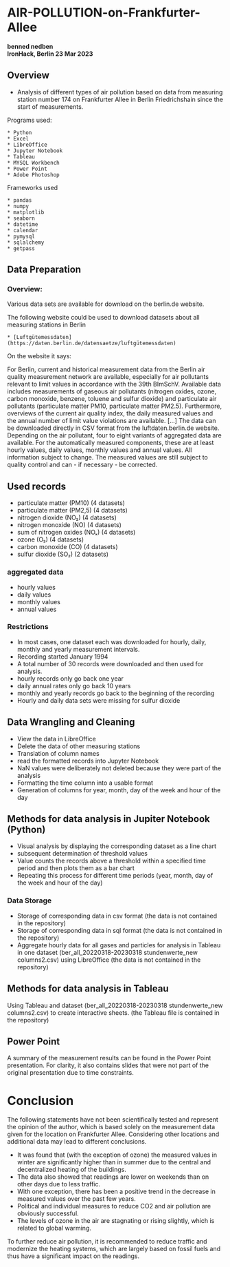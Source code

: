 # AIR-POLLUTION-on-Frankfurter-Allee
**benned nedben**  
**IronHack, Berlin 23 Mar 2023**

## Overview

* Analysis of different types of air pollution based on data from measuring station number 174 on Frankfurter Allee in Berlin Friedrichshain since the start of measurements.

Programs used:

	* Python
	* Excel
	* LibreOffice
	* Jupyter Notebook
	* Tableau
    * MYSQL Workbench
	* Power Point
    * Adobe Photoshop

Frameworks used

    * pandas
    * numpy
    * matplotlib
    * seaborn
    * datetime
    * calendar
    * pymysql
    * sqlalchemy
    * getpass
  
## Data Preparation

### Overview: 
Various data sets are available for download on the berlin.de website.

The following website could be used to download datasets about all measuring stations in Berlin

	* [Luftgütemessdaten](https://daten.berlin.de/datensaetze/luftgütemessdaten)


On the website it says:

For Berlin, current and historical measurement data from the Berlin air quality measurement network are available, especially for air pollutants relevant to limit values in accordance with the 39th BImSchV. Available data includes measurements of gaseous air pollutants (nitrogen oxides, ozone, carbon monoxide, benzene, toluene and sulfur dioxide) and particulate air pollutants (particulate matter PM10, particulate matter PM2.5). Furthermore, overviews of the current air quality index, the daily measured values and the annual number of limit value violations are available. [...] The data can be downloaded directly in CSV format from the luftdaten.berlin.de website. Depending on the air pollutant, four to eight variants of aggregated data are available. For the automatically measured components, these are at least hourly values, daily values, monthly values and annual values. All information subject to change. The measured values are still subject to quality control and can - if necessary - be corrected.

## Used records

- particulate matter (PM10) (4 datasets)
- particulate matter (PM2,5) (4 datasets)
- nitrogen dioxide (NO₂) (4 datasets)
- nitrogen monoxide (NO) (4 datasets)
- sum of nitrogen oxides (NOₓ) (4 datasets)
- ozone (O₃) (4 datasets)
- carbon monoxide (CO) (4 datasets)
- sulfur dioxide (SO₂) (2 datasets)


### aggregated data

- hourly values
- daily values
- monthly values
- annual values

### Restrictions

- In most cases, one dataset each was downloaded for hourly, daily, monthly and yearly measurement intervals.
- Recording started January 1994
- A total number of 30 records were downloaded and then used for analysis.
- hourly records only go back one year
- daily annual rates only go back 10 years
- monthly and yearly records go back to the beginning of the recording
- Hourly and daily data sets were missing for sulfur dioxide


## Data Wrangling and Cleaning

- View the data in LibreOffice
- Delete the data of other measuring stations
- Translation of column names
- read the formatted records into Jupyter Notebook
- NaN values were deliberately not deleted because they were part of the analysis
- Formatting the time column into a usable format
- Generation of columns for year, month, day of the week and hour of the day


## Methods for data analysis in Jupiter Notebook (Python) 

- Visual analysis by displaying the corresponding dataset as a line chart
- subsequent determination of threshold values
- Value counts the records above a threshold within a specified time period and then plots them as a bar chart
- Repeating this process for different time periods (year, month, day of the week and hour of the day)

### Data Storage

* Storage of corresponding data in csv format (the data is not contained in the repository)
* Storage of corresponding data in sql format (the data is not contained in the repository)
* Aggregate hourly data for all gases and particles for analysis in Tableau in one dataset (ber_all_20220318-20230318 stundenwerte_new columns2.csv) using LibreOffice (the data is not contained in the repository)

## Methods for data analysis in Tableau

Using Tableau and dataset (ber_all_20220318-20230318 stundenwerte_new columns2.csv) to create interactive sheets. (the Tableau file is contained in the repository)

## Power Point

A summary of the measurement results can be found in the Power Point presentation. For clarity, it also contains slides that were not part of the original presentation due to time constraints.

# Conclusion

The following statements have not been scientifically tested and represent the opinion of the author, which is based solely on the measurement data given for the location on Frankfurter Allee. Considering other locations and additional data may lead to different conclusions.

- It was found that (with the exception of ozone) the measured values in winter are significantly higher than in summer due to the central and decentralized heating of the buildings.
- The data also showed that readings are lower on weekends than on other days due to less traffic.
- With one exception, there has been a positive trend in the decrease in measured values over the past few years.
- Political and individual measures to reduce CO2 and air pollution are obviously successful.
- The levels of ozone in the air are stagnating or rising slightly, which is related to global warming.

To further reduce air pollution, it is recommended to reduce traffic and modernize the heating systems, which are largely based on fossil fuels and thus have a significant impact on the readings.
